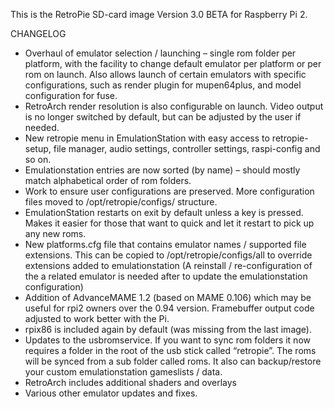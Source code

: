 This is the RetroPie SD-card image Version 3.0 BETA for Raspberry Pi 2.

CHANGELOG

* Overhaul of emulator selection / launching – single rom folder per
platform, with the facility to change default emulator per platform or
per rom on launch. Also allows launch of certain emulators with specific
configurations, such as render plugin for mupen64plus, and model
configuration for fuse.
* RetroArch render resolution is also configurable on launch. Video
output is no longer switched by default, but can be adjusted by the user
if needed.
* New retropie menu in EmulationStation with easy access to
retropie-setup, file manager, audio settings, controller settings,
raspi-config and so on.
* Emulationstation entries are now sorted (by name) – should mostly
match alphabetical order of rom folders.
* Work to ensure user configurations are preserved. More configuration
files moved to /opt/retropie/configs/ structure.
* EmulationStation restarts on exit by default unless a key is pressed.
Makes it easier for those that want to quick and let it restart to pick
up any new roms.
* New platforms.cfg file that contains emulator names / supported file
extensions. This can be copied to /opt/retropie/configs/all to override
extensions added to emulationstation (A reinstall / re-configuration of
the a related emulator is needed after to update the emulationstation
configuration)
* Addition of AdvanceMAME 1.2 (based on MAME 0.106) which may be useful
for rpi2 owners over the 0.94 version. Framebuffer output code adjusted
to work better with the Pi.
* rpix86 is included again by default (was missing from the last image).
* Updates to the usbromservice. If you want to sync rom folders it now
requires a folder in the root of the usb stick called “retropie”. The
roms will be synced from a sub folder called roms. It also can
backup/restore your custom emulationstation gameslists / data.
* RetroArch includes additional shaders and overlays
* Various other emulator updates and fixes.